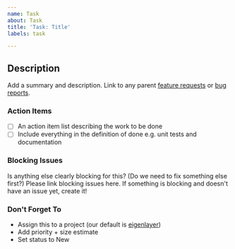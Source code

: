 ```yaml
---
name: Task
about: Task
title: 'Task: Title'
labels: task

---
```


## Description
Add a summary and description. Link to any parent [feature requests](https://github.com/Layr-Labs/eigenlayer-contracts/blob/master/.github/ISSUE_TEMPLATE/feature_request.md) or [bug reports](https://github.com/Layr-Labs/eigenlayer-contracts/blob/master/.github/ISSUE_TEMPLATE/bug_report.md). 

### Action Items
- [ ] An action item list describing the work to be done
- [ ] Include everything in the definition of done e.g. unit tests and documentation

### Blocking Issues
Is anything else clearly blocking for this? (Do we need to fix something else first?)
Please link blocking issues here. If something is blocking and doesn't have an issue yet, create it!

### Don't Forget To
* Assign this to a project (our default is [eigenlayer](https://github.com/orgs/Layr-Labs/))
* Add priority + size estimate
* Set status to New
